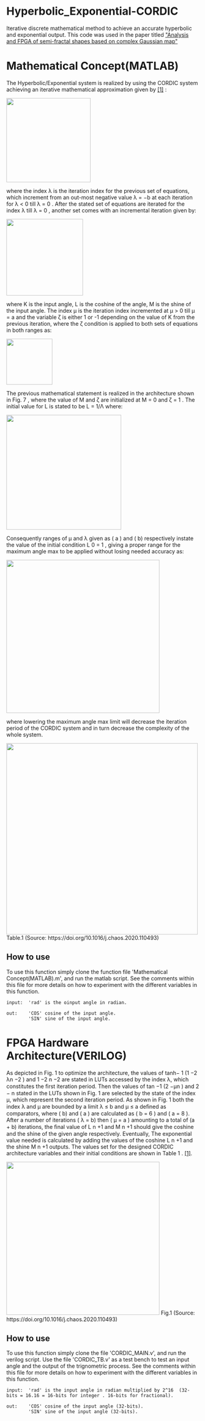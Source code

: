 # Hyperbolic_Exponential-CORDIC
Iterative discrete mathematical method to achieve an accurate hyperbolic and exponential output. This code was used in the paper titled ["Analysis and FPGA of semi-fractal shapes based on complex Gaussian map"](https://doi.org/10.1016/j.chaos.2020.110493) 

# Mathematical Concept(MATLAB)

The Hyperbolic/Exponential system is realized by using the CORDIC system achieving an iterative mathematical approximation given by [[1]](https://doi.org/10.1016/j.chaos.2020.110493) :

<img src="https://user-images.githubusercontent.com/44608585/105756767-b6489100-5f55-11eb-9595-8ab7e9d0b96f.png" width="220">

where the index λ is the iteration index for the previous set of equations, which increment from an out-most negative value λ = −b  at each iteration for λ < 0 till λ = 0 . After the stated set of equations are iterated for the index λ till λ = 0 , another set comes with an incremental iteration given by:

<img src="https://user-images.githubusercontent.com/44608585/105757706-fd835180-5f56-11eb-8b05-5a1085414752.png" width="200">

where K is the input angle, L is the coshine of the angle, M is the shine of the input angle. The index μ is the iteration index incremented at μ > 0 till μ = a and the variable ζ is either 1 or -1 depending on the value of K from the previous iteration, where the ζ condition is applied to both sets of equations in both ranges as:

<img src="https://user-images.githubusercontent.com/44608585/105759062-a8483f80-5f58-11eb-89c2-f7e9f964fee6.png" width="120">

The previous mathematical statement is realized in the architecture shown in Fig. 7 , where the value of M and ζ are initialized at M = 0 and ζ = 1 . The initial value for L is stated to be L =  1/Λ where:

<img src="https://user-images.githubusercontent.com/44608585/105760691-d75fb080-5f5a-11eb-919c-0a080517034b.png" width="300">

Consequently ranges of μ and λ given as ( a ) and ( b) respectively instate the value of the initial condition L 0 =  1 , giving a proper range for the maximum angle  max to be applied without losing needed accuracy as:

<img src="https://user-images.githubusercontent.com/44608585/105760967-27d70e00-5f5b-11eb-8b02-f6f03e77b184.png" width="400">

where lowering the maximum angle  max limit will decrease the iteration period of the CORDIC system and in turn decrease the complexity of the whole system.









<img src="https://user-images.githubusercontent.com/44608585/105723646-af0e8c80-5f2f-11eb-9a10-868e32c566e4.png" width="500">
Table.1 (Source: https://doi.org/10.1016/j.chaos.2020.110493)

## How to use
To use this function simply clone the function file 'Mathematical Concept(MATLAB).m', and run the matlab script. See the comments within this file for more details on how to experiment with the different variables in this function. 


    input: 	'rad' is the oinput angle in radian.

    out: 	'COS' cosine of the input angle.
         	'SIN' sine of the input angle.



# FPGA Hardware Architecture(VERILOG)

As depicted in Fig. 1 to optimize the architecture, the values of tanh− 1 (1 −2 λn −2 ) and 1 −2 n −2 are stated in LUTs accessed by the index λ, which constitutes the ﬁrst iteration period. Then the values of tan −1 (2 −μn ) and 2 − n stated in the LUTs shown in Fig. 1 are selected by the state of the index μ, which represent the second iteration period. As shown in Fig. 1 both the index λ and μ are bounded by a limit λ ≤ b and μ ≤ a deﬁned as comparators, where ( b) and ( a ) are calculated as ( b = 6 ) and ( a = 8 ). After a number of iterations ( λ = b) then ( μ = a ) amounting to a total of (a + b) iterations, the ﬁnal value of L n +1 and M n +1 should give the coshine and the shine of the given angle respectively. Eventually, The exponential value needed is calculated by adding the values of the coshine L n +1 and the shine M n +1 outputs. The values set for the designed CORDIC architecture variables and their initial conditions are shown in Table 1 .  [[1]](https://doi.org/10.1016/j.chaos.2020.110493).

<img src="https://ars.els-cdn.com/content/image/1-s2.0-S0960077920308857-gr7.jpg" width="400">
Fig.1 (Source: https://doi.org/10.1016/j.chaos.2020.110493)

## How to use
To use this function simply clone the file 'CORDIC_MAIN.v', and run the verilog script. Use the file 'CORDIC_TB.v' as a test bench to test an input angle and the output of the trignometric process. See the comments within this file for more details on how to experiment with the different variables in this function. 


    input: 	'rad' is the input angle in radian multiplied by 2^16  (32-bits = 16.16 = 16-bits for integer . 16-bits for fractional).

    out: 	'COS' cosine of the input angle (32-bits).
         	'SIN' sine of the input angle (32-bits).

